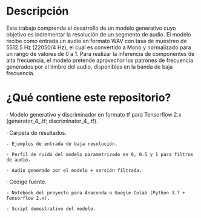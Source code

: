 # Descripción
Este trabajo comprende el desarrollo de un modelo generativo cuyo objetivo es incrementar la resolución de un segmento de audio. El modelo recibe como entrada un audio en formato WAV con tasa de muestreo de 5512.5 Hz (22050/4 Hz), el cual es convertido a Mono y normalizado para un rango de valores de 0 a 1. Para realizar la inferencia de componentes de alta frecuencia, el modelo pretende aprovechar los patrones de frecuencia generados por el timbre del audio, disponibles en la banda de baja frecuencia.

# ¿Qué contiene este repositorio?
  · Modelo generativo y discriminador en formato tf para Tensorflow 2.x (generator_4_.tf; discriminator_4_.tf).
  
  · Carpeta de resultados.
  
    - Ejemplos de entrada de baja resolución.
    
    - Perfil de ruido del modelo parametrizado en 0, 0.5 y 1 para filtros de audio.
    
    - Audio generado por el modelo + versión filtrada.
    
  · Código fuente.
  
    - Notebook del proyecto para Anaconda o Google Colab (Python 3.7 + Tensorflow 2.x).
    
    - Script demostrativo del modelo.
    
